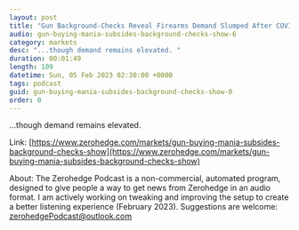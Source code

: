 ```yaml
---
layout: post
title: "Gun Background-Checks Reveal Firearms Demand Slumped After COVID Mania "
audio: gun-buying-mania-subsides-background-checks-show-6
category: markets
desc: "...though demand remains elevated. "
duration: 00:01:49
length: 109
datetime: Sun, 05 Feb 2023 02:30:00 +0000
tags: podcast
guid: gun-buying-mania-subsides-background-checks-show-0
order: 0
---
```

...though demand remains elevated. 

Link: [https://www.zerohedge.com/markets/gun-buying-mania-subsides-background-checks-show](https://www.zerohedge.com/markets/gun-buying-mania-subsides-background-checks-show)

About: The Zerohedge Podcast is a non-commercial, automated program, designed to give people a way to get news from Zerohedge in an audio format.  I am actively working on tweaking and improving the setup to create a better listening experience (February 2023).  Suggestions are welcome: [zerohedgePodcast@outlook.com](mailto:zerohedgePodcast@outlook.com)